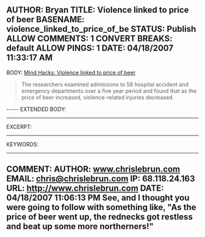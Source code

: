 AUTHOR: Bryan
TITLE: Violence linked to price of beer
BASENAME: violence_linked_to_price_of_be
STATUS: Publish
ALLOW COMMENTS: 1
CONVERT BREAKS: __default__
ALLOW PINGS: 1
DATE: 04/18/2007 11:33:17 AM
-----
BODY:
<a title="Mind Hacks: Violence linked to price of beer" href="http://www.mindhacks.com/blog/2007/04/violence_linked_to_p.html">Mind Hacks: Violence linked to price of beer</a>

<blockquote>The researchers examined admissions to 58 hospital accident and emergency departments over a five year period and found that as the price of beer increased, violence-related injuries decreased.</blockquote>
-----
EXTENDED BODY:

-----
EXCERPT:

-----
KEYWORDS:

-----

COMMENT:
AUTHOR: www.chrislebrun.com
EMAIL: chris@chrislebrun.com
IP: 68.118.24.163
URL: http://www.chrislebrun.com
DATE: 04/18/2007 11:06:13 PM
See, and I thought you were going to follow with something like, "As the price of beer went up, the rednecks got restless and beat up some more northerners!"
-----


